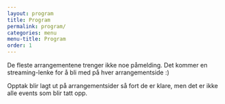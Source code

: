 ```yaml
---
layout: program
title: Program
permalink: program/
categories: menu
menu-title: Program
order: 1
---
```

De fleste arrangementene trenger ikke noe påmelding. Det kommer en streaming-lenke for å bli med på hver arrangementside :)

Opptak blir lagt ut på arrangementsider så fort de er klare, men det er ikke alle events som blir tatt opp.
